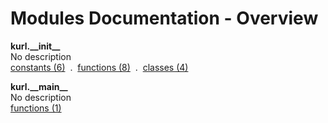 # Modules Documentation - Overview

**kurl.\_\_init\_\_**
<br>
No description
<br>
[constants (6)](https://github.com/pyrustic/kurl/blob/master/docs/modules/content/kurl.__init__/constants.md) &nbsp;.&nbsp; [functions (8)](https://github.com/pyrustic/kurl/blob/master/docs/modules/content/kurl.__init__/functions.md) &nbsp;.&nbsp; [classes (4)](https://github.com/pyrustic/kurl/blob/master/docs/modules/content/kurl.__init__/classes.md)

**kurl.\_\_main\_\_**
<br>
No description
<br>
[functions (1)](https://github.com/pyrustic/kurl/blob/master/docs/modules/content/kurl.__main__/functions.md)

